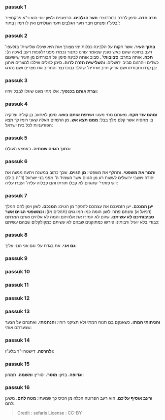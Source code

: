 
### passuk 1
<b>חרב חדה.</b> סימן לחרב נבוכדנצר:
<b>תער הגלבים.</b> הרצענים ולשון יווני הוא וי"א פרקמציר בלע"ז ומנחם חבר תער הגלבים תער הגולחים ואין לו דמיון בתור':

### passuk 2
<b>בתוך העיר.</b> אשר חקות על הלבינה ככלות ימי מצורך אות היא שיכלו שלישית' בזלעפו' רעב בתוכה שהם כאש כענין שנאמר עורנו כתנור נכמרו מפני זלעפות רעב (איכה ה):
<b>תכה.</b> אותה בחרב:
<b>סביבותי'.</b> סביב אותה לבינה סימן על הבורחים מן העיר שישיגום כשדים ויהרגום סביב ירושלים:
<b>והשלישית תזרה לרוח.</b> סימן לגולים שילכו למצרים ויוחנן בן קרח וחבורתו ושם אריק חרב אחריה' שהלך נבוכדנצר והחריב את מצרים ושם נהרגו:

### passuk 3
<b>וצרת אותם בכנפיך.</b> אלו מתי מעט שיגלו לבבל ויחיו:

### passuk 4
<b>ומהם עוד תקח.</b> מאותם מתי מעט:
<b>ושרפת אותם באש.</b> סימן לאחאב בן קוליה וצדקיה בן מחסיה אשר קלם מלך בבל:
<b>ממנו תצא אש.</b> מן הרמזים האלה שאני רומז לך תצא הפורעניות לכל בית ישראל:

### passuk 5
<b>בתוך הגוים שמתיה.</b> באמצע העולם:

### passuk 6
<b>ותמר את משפטי.</b> ותחלף את משפטי:
<b>מן הגוים.</b> שכך כתוב במשנה ויתעה מנשה את יהודה ויושבי ירושלים לעשות רע מן הגוים אשר השמיד ה' מפני בני ישראל (ד"ה ב לג) ויש פותרי' שהגוים לא קבלו תורתו והם קבלוה עליה' ועברו עליה:

### passuk 7
<b>יען המנכם.</b> יען הזמינכם את עצמכם להפקר מן הגוים:
<b>המנכם.</b> לשון וימן להם המלך (דניאל א) ומנחם פתרו לשון הומה כמו המו גוים (תהלים מז):
<b>וכמשפטי הגוים אשר סביבותיכם לא עשיתם.</b> שהם לא המירו את אלהיהם והמה לא אלהים ואתם המרתם כבודי בלא יועיל ורבותינו פירשו כמתוקנים שבהם לא עשיתם כמקולקלים שבהם עשיתם:

### passuk 8
<b>גם אני.</b> את בגדת עלי וגם אני הנני עליך:

### passuk 9

### passuk 10

### passuk 11

### passuk 12

### passuk 13
<b>והניחותי חמתו.</b> כשאנקם בם תנוח חמתי ולא תציקני רוחי:
<b>והנחמתי.</b> ואתנחם על הצער שצערתם אותי:

### passuk 14
<b>ולחרפה.</b> דישטרוי"ר בלע"ז:

### passuk 15
<b>וגדופה.</b> בזיון:
<b>מוסר.</b> יסורין:
<b>ומשמה.</b> תמהון:

### passuk 16
<b>ורעב אוסיף עליכם.</b> הוא רעב הפרוטה הכלה מן הכיס כך שמעתי:
<b>מטה לחם.</b> משען לחם:

>Credit : sefaris
>License : CC-BY